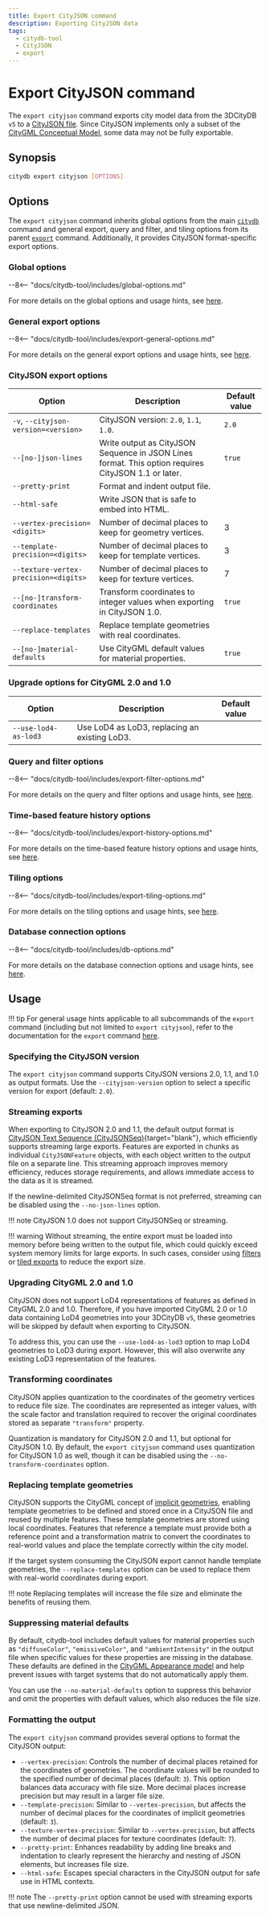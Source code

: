 ```yaml
---
title: Export CityJSON command
description: Exporting CityJSON data
tags:
  - citydb-tool
  - CityJSON
  - export
---
```


# Export CityJSON command

The `export cityjson` command exports city model data from the 3DCityDB `v5` to a [CityJSON file](https://www.cityjson.org/).
Since CityJSON implements only a subset of the [CityGML Conceptual Model](https://docs.ogc.org/is/20-010/20-010.html),
some data may not be fully exportable.

## Synopsis

```bash
citydb export cityjson [OPTIONS]
```

## Options

The `export cityjson` command inherits global options from the main [`citydb`](cli.md) command and general export, query
and filter, and tiling options from its parent [`export`](export.md) command. Additionally, it provides CityJSON
format-specific export options.

### Global options

--8<-- "docs/citydb-tool/includes/global-options.md"

For more details on the global options and usage hints, see [here](cli.md#options).

### General export options

--8<-- "docs/citydb-tool/includes/export-general-options.md"

For more details on the general export options and usage hints, see [here](export.md#general-export-options).

### CityJSON export options

| Option                                | Description                                                                                         | Default value |
|---------------------------------------|-----------------------------------------------------------------------------------------------------|---------------|
| `-v`, `--cityjson-version=<version>`  | CityJSON version: `2.0`, `1.1`, `1.0`.                                                              | `2.0`         |
| `--[no-]json-lines`                   | Write output as CityJSON Sequence in JSON Lines format. This option requires CityJSON 1.1 or later. | `true`        |
| `--pretty-print`                      | Format and indent output file.                                                                      |               |
| `--html-safe`                         | Write JSON that is safe to embed into HTML.                                                         |               |
| `--vertex-precision=<digits>`         | Number of decimal places to keep for geometry vertices.                                             | 3             |
| `--template-precision=<digits>`       | Number of decimal places to keep for template vertices.                                             | 3             |
| `--texture-vertex-precision=<digits>` | Number of decimal places to keep for texture vertices.                                              | 7             |
| `--[no-]transform-coordinates`        | Transform coordinates to integer values when exporting in CityJSON 1.0.                             | `true`        |
| `--replace-templates`                 | Replace template geometries with real coordinates.                                                  |               |
| `--[no-]material-defaults`            | Use CityGML default values for material properties.                                                 | `true`        |

### Upgrade options for CityGML 2.0 and 1.0

| Option                 | Description                                             | Default value |
|------------------------|---------------------------------------------------------|---------------|
| `--use-lod4-as-lod3`   | Use LoD4 as LoD3, replacing an existing LoD3.           |               |

### Query and filter options

--8<-- "docs/citydb-tool/includes/export-filter-options.md"

For more details on the query and filter options and usage hints, see [here](export.md#query-and-filter-options).

### Time-based feature history options

--8<-- "docs/citydb-tool/includes/export-history-options.md"

For more details on the time-based feature history options and usage hints, see [here](export.md#time-based-feature-history-options).

### Tiling options

--8<-- "docs/citydb-tool/includes/export-tiling-options.md"

For more details on the tiling options and usage hints, see [here](export.md#tiling-options).

### Database connection options

--8<-- "docs/citydb-tool/includes/db-options.md"

For more details on the database connection options and usage hints, see [here](database.md#using-command-line-options).

## Usage

!!! tip
    For general usage hints applicable to all subcommands of the `export` command (including but not limited to
    `export cityjson`), refer to the documentation for the `export` command [here](export.md#usage).

### Specifying the CityJSON version

The `export cityjson` command supports CityJSON versions 2.0, 1.1, and 1.0 as output formats. Use the `--cityjson-version`
option to select a specific version for export (default: `2.0`).

### Streaming exports

When exporting to CityJSON 2.0 and 1.1, the default output format
is [CityJSON Text Sequence (CityJSONSeq)](https://www.cityjson.org/cityjsonseq/){target="blank"}, which efficiently
supports streaming large exports. Features are exported in chunks as individual `CityJSONFeature` objects, with each
object written to the output file on a separate line. This streaming approach improves memory efficiency, reduces storage
requirements, and allows immediate access to the data as it is streamed.

If the newline-delimited CityJSONSeq format is not preferred, streaming can be disabled using the
`--no-json-lines` option.

!!! note
    CityJSON 1.0 does not support CityJSONSeq or streaming.

!!! warning
    Without streaming, the entire export must be loaded into memory before being written to the output file, which could
    quickly exceed system memory limits for large exports. In such cases, consider
    using [filters](export.md#querying-and-filtering) or [tiled exports](export.md#tiled-exports) to reduce the export size.

### Upgrading CityGML 2.0 and 1.0

CityJSON does not support LoD4 representations of features as defined in CityGML 2.0 and 1.0. Therefore, if you have
imported CityGML 2.0 or 1.0 data containing LoD4 geometries into your 3DCityDB `v5`, these geometries will be skipped
by default when exporting to CityJSON.

To address this, you can use the `--use-lod4-as-lod3` option to map LoD4 geometries to LoD3 during export. However,
this will also overwrite any existing LoD3 representation of the features.

### Transforming coordinates

CityJSON applies quantization to the coordinates of the geometry vertices to reduce file size. The coordinates are
represented as integer values, with the scale factor and translation required to recover the original coordinates stored
as separate `"transform"` property.

Quantization is mandatory for CityJSON 2.0 and 1.1, but optional for CityJSON 1.0. By default, the `export cityjson`
command uses quantization for CityJSON 1.0 as well, though it can be disabled using the `--no-transform-coordinates`
option.

### Replacing template geometries

CityJSON supports the CityGML concept of [implicit geometries](../3dcitydb/geometry-module.md#implicit_geometry-table),
enabling template geometries to be defined and stored once in a CityJSON file and reused by multiple features. These
template geometries are stored using local coordinates. Features that reference a template must provide both a reference
point and a transformation matrix to convert the coordinates to real-world values and place the template correctly
within the city model.

If the target system consuming the CityJSON export cannot handle template geometries, the `--replace-templates` option can
be used to replace them with real-world coordinates during export.

!!! note
    Replacing templates will increase the file size and eliminate the benefits of reusing them.

### Suppressing material defaults

By default, citydb-tool includes default values for material properties such as `"diffuseColor"`, `"emissiveColor"`, and
`"ambientIntensity"` in the output file when specific values for these properties are missing in the database.
These defaults are defined in the [CityGML Appearance model](https://docs.ogc.org/is/20-010/20-010.html#toc31) and help
prevent issues with target systems that do not automatically apply them.

You can use the `--no-material-defaults` option to suppress this behavior and omit the properties with default values,
which also reduces the file size.

### Formatting the output

The `export cityjson` command provides several options to format the CityJSON output:

- `--vertex-precision`: Controls the number of decimal places retained for the coordinates of geometries. The coordinate
  values will be rounded to the specified number of decimal places (default: `3`). This option balances data accuracy
  with file size. More decimal places increase precision but may result in a larger file size.
- `--template-precision`: Similar to `--vertex-precision`, but affects the number of decimal places for the coordinates
  of implicit geometries (default: `3`).
- `--texture-vertex-precision`: Similar to `--vertex-precision`, but affects the number of decimal places for texture
  coordinates (default: `7`).
- `--pretty-print`: Enhances readability by adding line breaks and indentation to clearly represent the hierarchy and
  nesting of JSON elements, but increases file size.
- `--html-safe`: Escapes special characters in the CityJSON output for safe use in HTML contexts.

!!! note
    The `--pretty-print` option cannot be used with streaming exports that use newline-delimited JSON.